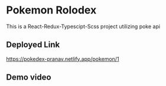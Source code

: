 # Pokemon Rolodex
This is a React-Redux-Typescipt-Scss project utilizing poke api 

## Deployed Link
https://pokedex-pranav.netlify.app/pokemon/1

## Demo video
